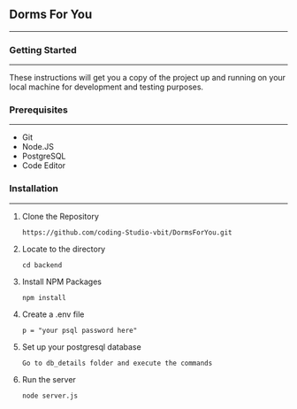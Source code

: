 ## Dorms For You
<hr>

### Getting Started
<hr/>
These instructions will get you a copy of the project up and running on your local machine for development and testing purposes. 

### Prerequisites
<hr>
<ul>
  <li>Git</li>
  <li>Node.JS</li>
  <li>PostgreSQL</li>
  <li>Code Editor</li>
</ul>

### Installation
<hr>

1. Clone the Repository
   ```
   https://github.com/coding-Studio-vbit/DormsForYou.git
   ```
2. Locate to the directory
   ```
   cd backend
   ```
3. Install NPM Packages
   ```
   npm install
   ```
4. Create a .env file
   ```
   p = "your psql password here"
   ```
5. Set up your postgresql database
   ```
   Go to db_details folder and execute the commands
   ```
6. Run the server
   ```
   node server.js
   ```

